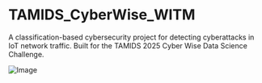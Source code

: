 # TAMIDS_CyberWise_WITM
A classification-based cybersecurity project for detecting cyberattacks in IoT network traffic. Built for the TAMIDS 2025 Cyber Wise Data Science Challenge.

![Image](https://github.com/user-attachments/assets/c75b1633-f86e-4de7-9f95-193c7f9d0c56)
